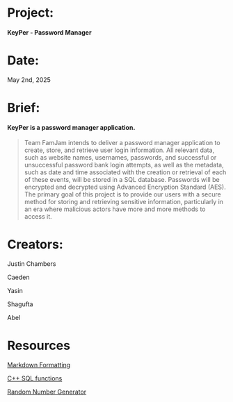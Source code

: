 # Project:     
#### KeyPer - Password Manager 

# Date:        
May 2nd, 2025

# Brief:       
#### KeyPer is a password manager application.  

> Team FamJam intends to deliver a password manager application to create, store, and retrieve user login information. All relevant data, such as website names, usernames, passwords, and successful or unsuccessful password bank login attempts, as well as the metadata, such as date and time associated with the creation or retrieval of each of these events, will be stored in a SQL database. Passwords will be encrypted and decrypted using Advanced Encryption Standard (AES). The primary goal of this project is to provide our users with a secure method for storing and retrieving sensitive information, particularly in an era where malicious actors have more and more methods to access it.

# Creators:    
Justin Chambers

Caeden

Yasin

Shagufta

Abel

# Resources
[Markdown Formatting](https://www.markdownguide.org/basic-syntax/) 

[C++ SQL functions](https://www.geeksforgeeks.org/sql-using-c-c-and-sqlite/) 

[Random Number Generator](https://www.w3schools.com/cpp/cpp_howto_random_number.asp) 


